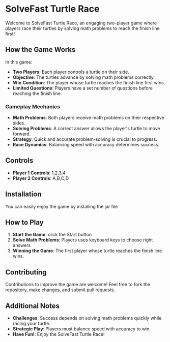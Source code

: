 # SolveFast Turtle Race

Welcome to SolveFast Turtle Race, an engaging two-player game where players race their turtles by solving math problems to reach the finish line first!

## How the Game Works

In this game:
- **Two Players**: Each player controls a turtle on their side.
- **Objective**: The turtles advance by solving math problems correctly.
- **Win Condition**: The player whose turtle reaches the finish line first wins.
- **Limited Questions**: Players have a set number of questions before reaching the finish line.

### Gameplay Mechanics

- **Math Problems**: Both players receive math problems on their respective sides.
- **Solving Problems**: A correct answer allows the player's turtle to move forward.
- **Strategy**: Quick and accurate problem-solving is crucial to progress.
- **Race Dynamics**: Balancing speed with accuracy determines success.

## Controls

- **Player 1 Controls**: 1,2,3,4
- **Player 2 Controls**: A,B,C,D

## Installation

You can easily enjoy the game by installing the jar file

## How to Play

1. **Start the Game**: click the Start button
2. **Solve Math Problems**: Players uses keyboard keys to choose right answers
3. **Winning the Game**: The first player whose turtle reaches the finish line wins.

## Contributing

Contributions to improve the game are welcome! Feel free to fork the repository, make changes, and submit pull requests.


## Additional Notes

- **Challenges**: Success depends on solving math problems quickly while racing your turtle.
- **Strategic Play**: Players must balance speed with accuracy to win.
- **Have Fun!**: Enjoy the SolveFast Turtle Race!

